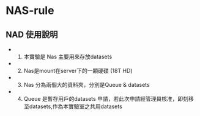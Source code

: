 # NAS-rule

## NAD 使用說明  
* 1. 本實驗是 Nas 主要用來存放datasets
* 2. Nas是mount在server下的一顆硬碟 (18T HD)  
* 3. Nas 分為兩個大的資料夾，分別是Queue & datasets
* 4. Queue 是暫存用戶的datasets 申請，若此次申請經管理員核准，即刻移至datasets,作為本實驗室之共用datasets
